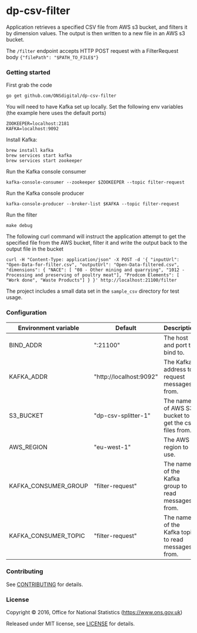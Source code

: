 dp-csv-filter
================

Application retrieves a specified CSV file from AWS s3 bucket, and filters it by dimension values.  The output is then written to a new file in an AWS s3 bucket.

The ```/filter``` endpoint accepts HTTP POST request with a FilterRequest body ```{"filePath": "$PATH_TO_FILE$"}```

### Getting started

First grab the code

`go get github.com/ONSdigital/dp-csv-filter`

You will need to have Kafka set up locally. Set the following env variables (the example here uses the default ports)

```
ZOOKEEPER=localhost:2181
KAFKA=localhost:9092
```

Install Kafka:

```
brew install kafka
brew services start kafka
brew services start zookeeper
```

Run the Kafka console consumer
```
kafka-console-consumer --zookeeper $ZOOKEEPER --topic filter-request
```

Run the Kafka console producer
```
kafka-console-producer --broker-list $KAFKA --topic filter-request
```

Run the filter
```
make debug
```

The following curl command will instruct the application attempt to get the specified file from the AWS bucket,
filter it and write the output back to the output file in the bucket
```
curl -H "Content-Type: application/json" -X POST -d '{ "inputUrl": "Open-Data-for-filter.csv", "outputUrl": "Open-Data-filtered.csv", "dimensions": { "NACE": [ "08 - Other mining and quarrying", "1012 - Processing and preserving of poultry meat"], "Prodcom Elements": [ "Work done", "Waste Products"] } }' http://localhost:21100/filter
```

The project includes a small data set in the `sample_csv` directory for test usage.

### Configuration

| Environment variable | Default                 | Description
| -------------------- | ----------------------- | ----------------------------------------------------
| BIND_ADDR            | ":21100"                | The host and port to bind to.
| KAFKA_ADDR           | "http://localhost:9092" | The Kafka address to request messages from.
| S3_BUCKET            | "dp-csv-splitter-1"     | The name of AWS S3 bucket to get the csv files from.
| AWS_REGION           | "eu-west-1"             | The AWS region to use.
| KAFKA_CONSUMER_GROUP | "filter-request"        | The name of the Kafka group to read messages from.
| KAFKA_CONSUMER_TOPIC | "filter-request"        | The name of the Kafka topic to read messages from.

### Contributing

See [CONTRIBUTING](CONTRIBUTING.md) for details.

### License

Copyright ©‎ 2016, Office for National Statistics (https://www.ons.gov.uk)

Released under MIT license, see [LICENSE](LICENSE.md) for details.
